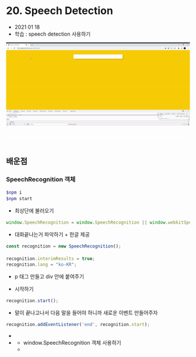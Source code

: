 # 20. Speech Detection

- 2021 01 18
- 학습 : speech detection 사용하기

![20](../image/20.gif)

## 배운점

### SpeechRecognition 객체

```bash
$npm i
$npm start
```

- 최상단에 불러오기

```javascript
window.SpeechRecognition = window.SpeechRecognition || window.webkitSpeechRecognition;
```

- 대화끝나는거 파악하기 + 한글 제공

```javascript
const recognition = new SpeechRecognition();

recognition.interimResults = true;
recognition.lang = "ko-KR";
```

- p 태그 만들고 div 안에 붙여주기

- 시작하기

```javascript
recognition.start();
```

- 말이 끝나고나서 다음 말을 들어야 하니까 새로운 이벤트 만들어주자

```javascript
recognition.addEventListener('end', recognition.start);
```





- 
- 
  - window.SpeechRecognition 객체 사용하기
  - 